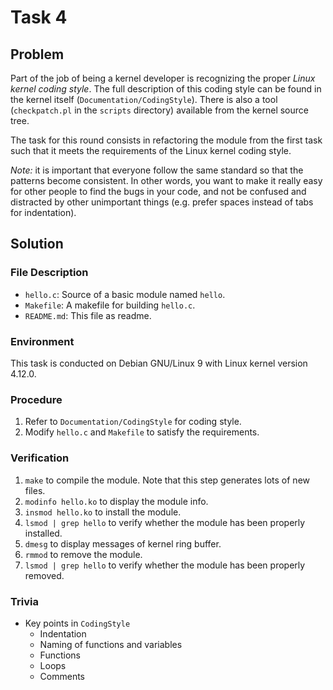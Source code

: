 # Task 4

## Problem

Part of the job of being a kernel developer is recognizing the proper *Linux kernel coding style*. The full description of this coding style can be found in the kernel itself (`Documentation/CodingStyle`). There is also a tool (`checkpatch.pl` in the `scripts` directory) available from the kernel source tree.

The task for this round consists in refactoring the module from the first task such that it meets the requirements of the Linux kernel coding style.

*Note:* it is important that everyone follow the same standard so that the patterns become consistent. In other words, you want to make it really easy for other people to find the bugs in your code, and not be confused and distracted by other unimportant things (e.g. prefer spaces instead of tabs for indentation).



## Solution

### File Description

- `hello.c`: Source of a basic module named `hello`.
- `Makefile`: A makefile for building `hello.c`.
- `README.md`: This file as readme.





### Environment

This task is conducted on Debian GNU/Linux 9 with Linux kernel version 4.12.0.



### Procedure

1. Refer to `Documentation/CodingStyle` for coding style.
2. Modify `hello.c` and `Makefile` to satisfy the requirements.




### Verification

1. `make` to compile the module. Note that this step generates lots of new files.
2. `modinfo hello.ko` to display the module info.
3. `insmod hello.ko` to install the module.
4. `lsmod | grep hello` to verify whether the module has been properly installed.
5. `dmesg` to display messages of kernel ring buffer.
6. `rmmod` to remove the module.
7. `lsmod | grep hello` to verify whether the module has been properly removed.




### Trivia

 - Key points in `CodingStyle`
   - Indentation
   - Naming of functions and variables
   - Functions
   - Loops
   - Comments

